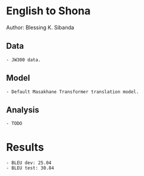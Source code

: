 # English to Shona

Author: Blessing K. Sibanda

## Data

	- JW300 data.

## Model

	- Default Masakhane Transformer translation model.

## Analysis

	- TODO
# Results
	- BLEU dev: 25.04
	- BLEU test: 30.84
